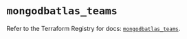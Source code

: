 # `mongodbatlas_teams`

Refer to the Terraform Registry for docs: [`mongodbatlas_teams`](https://registry.terraform.io/providers/mongodb/mongodbatlas/1.22.0/docs/resources/teams).
